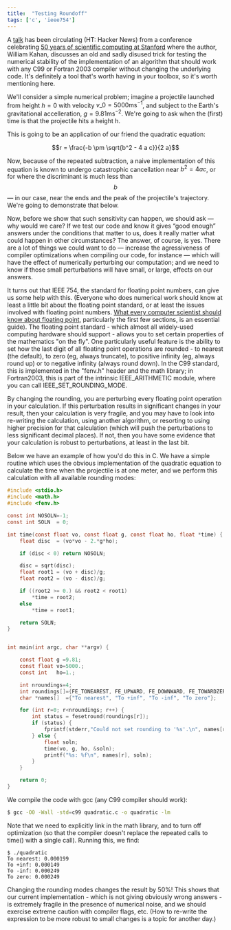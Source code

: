 ```yaml
---
title:  "Testing Roundoff"
tags: ['c', 'ieee754']
---
```


A [talk](http://www.cs.berkeley.edu/~wkahan/Stnfrd50.pdf) has been circulating (HT: Hacker News) from a conference celebrating [50 years of scientific computing at Stanford](http://compmath50.stanford.edu/) where the author, William Kahan, discusses an old and sadly disused trick for testing the numerical stability of the implementation of an algorithm that should work with any C99 or Fortran 2003 compiler without changing the underlying code.  It's definitely a tool that's worth having in your toolbox, so it's worth mentioning here.

We'll consider a simple numerical problem; imagine a projectile launched from height $h = 0$ with velocity $v\_0=5000 \mathrm{m s}^{-1}$, and subject to the Earth's gravitational accelleration, $g = 9.81 \mathrm{m} \mathrm{s}^{-2}$. We're going to ask when the (first) time is that the projectile hits a height h.

This is going to be an application of our friend the quadratic equation:

$$r = \frac{-b \pm \sqrt{b^2 - 4 a c}}{2 a}$$

Now, because of the repeated subtraction, a naive implementation of this equation is known to undergo catastrophic cancellation near $b^2=4 a c$, or for where the discriminant is much less than $$b$$ — in our case, near the ends and the peak of the projectile's trajectory.   We're going to demonstrate that below.

Now, before we show that such sensitivity can happen, we should ask — why would we care? If we test our code and know it gives “good enough” answers under the conditions that matter to us, does it really matter what could happen in other circumstances? The answer, of course, is yes. There are a lot of things we could want to do — increase the agressiveness of compiler optimizations when compiling our code, for instance — which will have the effect of numerically perturbing our computation; and we need to know if those small perturbations will have small, or large, effects on our answers.

It turns out that IEEE 754, the standard for floating point numbers, can give us some help with this. (Everyone who does numerical work should know at least a little bit about the floating point standard, or at least the issues involved with floating point numbers. [What every computer scientist should know about floating point](http://docs.oracle.com/cd/E19957-01/806-3568/ncg_goldberg.html), particularly the first few sections, is an essential guide). The floating point standard - which almost all widely-used computing hardware should support - allows you to set certain properties of the mathematics "on the fly". One particularly useful feature is the ability to set how the last digit of all floating point operations are rounded - to nearest (the default), to zero (eg, always truncate), to positive infinity (eg, always round up) or to negative infinity (always round down). In the C99 standard, this is implemented in the "fenv.h" header and the math library; in Fortran2003, this is part of the intrinsic IEEE\_ARITHMETIC module, where you can call IEEE\_SET\_ROUNDING\_MODE.

By changing the rounding, you are perturbing every floating point operation in your calculation. If this perturbation results in significant changes in your result, then your calculation is very fragile, and you may have to look into re-writing the calculation, using another algorithm, or resorting to using higher precision for that calculation (which will push the perturbations to less significant decimal places). If not, then you have some evidence that your calculation is robust to perturbations, at least in the last bit.

Below we have an example of how you'd do this in C. We have a simple routine which uses the obvious implementation of the quadratic equation to calculate the time when the projectile is at one meter, and we perform this calculation with all available rounding modes:


```c
#include <stdio.h>
#include <math.h>
#include <fenv.h>

const int NOSOLN=-1;
const int SOLN  = 0;

int time(const float vo, const float g, const float ho, float *time) {
    float disc  = (vo*vo - 2.*g*ho);

    if (disc < 0) return NOSOLN;

    disc = sqrt(disc);
    float root1 = (vo + disc)/g;
    float root2 = (vo - disc)/g;

    if ((root2 >= 0.) && root2 < root1)
        *time = root2;
    else
        *time = root1;

    return SOLN;
}


int main(int argc, char **argv) {

    const float g =9.81;
    const float vo=5000.;
    const int   ho=1.;

    int nroundings=4;
    int roundings[]={FE_TONEAREST, FE_UPWARD, FE_DOWNWARD, FE_TOWARDZERO};
    char *names[]  ={"To nearest", "To +inf", "To -inf", "To zero"};

    for (int r=0; r<nroundings; r++) {
        int status = fesetround(roundings[r]);
        if (status) {
            fprintf(stderr,"Could not set rounding to '%s'.\n", names[r]);
        } else {
            float soln;
            time(vo, g, ho, &soln);
            printf("%s: %f\n", names[r], soln);
        }
    }

    return 0;
}
```

We compile the code with gcc (any C99 compiler should work):

```bash
$ gcc -O0 -Wall -std=c99 quadratic.c -o quadratic -lm
```
Note that we need to explicitly link in the math library, and to turn off optimization (so that the compiler doesn't replace the repeated calls to time() with a single call). Running this, we find:

```
$ ./quadratic
To nearest: 0.000199
To +inf: 0.000149
To -inf: 0.000249
To zero: 0.000249
```

Changing the rounding modes changes the result by 50%! This shows that our current implementation - which is not giving obviously wrong answers - is extremely fragile in the presence of numerical noise, and we should exercise extreme caution with compiler flags, etc. (How to re-write the expression to be more robust to small changes is a topic for another day.)
